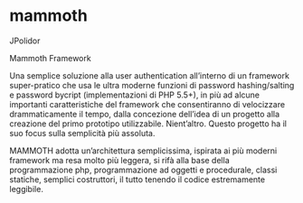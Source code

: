 # mammoth
JPolidor 

Mammoth Framework

Una semplice soluzione alla user authentication all’interno di un framework super-pratico che usa le ultra moderne funzioni di password hashing/salting e password bycript (implementazioni di PHP 5.5+), in più ad alcune importanti caratteristiche del framework che consentiranno di velocizzare drammaticamente il tempo, dalla concezione dell’idea di un progetto alla creazione del primo prototipo utilizzabile. Nient’altro. Questo progetto ha il suo focus sulla semplicità più assoluta. 

MAMMOTH adotta un’architettura semplicissima, ispirata ai più moderni framework ma resa molto più leggera, si rifà alla base della programmazione php, programmazione ad oggetti e procedurale, classi statiche, semplici costruttori, il tutto tenendo il codice estremamente leggibile. 
